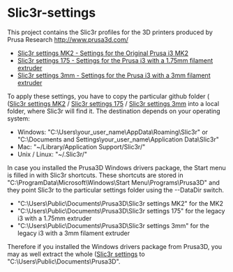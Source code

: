 # Slic3r-settings

This project contains the Slic3r profiles for the 3D printers produced by Prusa Research http://www.prusa3d.com/

* [Slic3r settings MK2 - Settings for the Original Prusa i3 MK2](https://github.com/prusa3d/Slic3r-settings/tree/master/Slic3r%20settings%20MK2)
* [Slic3r settings 175 - Settings for the Prusa i3 with a 1.75mm filament extruder](https://github.com/prusa3d/Slic3r-settings/tree/master/Slic3r%20settings%20175)
* [Slic3r settings 3mm - Settings for the Prusa i3 with a 3mm filament extruder](https://github.com/prusa3d/Slic3r-settings/tree/master/Slic3r%20settings%203mm)

To apply these settings, you have to copy the particular github folder (
([Slic3r settings MK2](https://github.com/prusa3d/Slic3r-settings/tree/master/Slic3r%20settings%20MK2) / 
[Slic3r settings 175](https://github.com/prusa3d/Slic3r-settings/tree/master/Slic3r%20settings%20175) / 
[Slic3r settings 3mm](https://github.com/prusa3d/Slic3r-settings/tree/master/Slic3r%20settings%203mm)
into a local folder, where Slic3r will find it. The destination depends on your operating system:

* Windows: "C:\Users\your_user_name\AppData\Roaming\Slic3r\" or "C:\Documents and Settings\your_user_name\Application Data\Slic3r\"
* Mac: "~/Library/Application Support/Slic3r/"
* Unix / Linux: "~/.Slic3r/"

In case you installed the Prusa3D Windows drivers package, the Start menu is filled in with Slic3r shortcuts. These shortcuts are stored in "C:\ProgramData\Microsoft\Windows\Start Menu\Programs\Prusa3D" and they point Slic3r to the particular settings folder using the --DataDir switch.

* "C:\Users\Public\Documents\Prusa3D\Slic3r settings MK2" for the MK2
* "C:\Users\Public\Documents\Prusa3D\Slic3r settings 175" for the legacy i3 with a 1.75mm extruder
* "C:\Users\Public\Documents\Prusa3D\Slic3r settings 3mm" for the legacy i3 with a 3mm filament extruder

Therefore if you installed the Windows drivers package from Prusa3D, you may as well extract the whole ([Slic3r settings](https://github.com/prusa3d/Slic3r-settings/tree/master/) to "C:\Users\Public\Documents\Prusa3D\".
